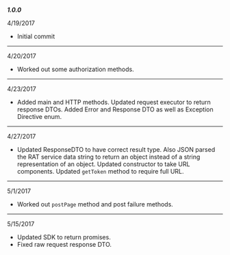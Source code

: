 ***1.0.0***

4/19/2017

- Initial commit

-----

4/20/2017

- Worked out some authorization methods.

-----

4/23/2017

- Added main and HTTP methods.  Updated request executor to return response DTOs.  Added Error and Response DTO as well as Exception Directive enum.

-----

4/27/2017

- Updated ResponseDTO to have correct result type.  Also JSON parsed the RAT service data string to return an object instead of a string representation of an object.  Updated constructor to take URL components.  Updated `getToken` method to require full URL.

-----

5/1/2017

- Worked out `postPage` method and post failure methods.

-----

5/15/2017

- Updated SDK to return promises.
- Fixed raw request response DTO.
